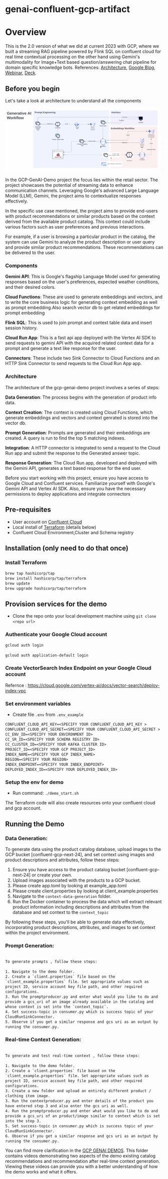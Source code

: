 # genai-confluent-gcp-artifact
# Overview

This is the 2.0 version of what we did at current 2023 with GCP, where we built a streaming RAG pipeline powered by Flink SQL on confluent cloud for real time contextual processing on the other hand using Gemini's multimodality for Image+Text based question/answering chat pipeline for domain specific knowledge bots. References: [Architecture](https://lucid.app/lucidchart/ce1acdc5-08d1-4f26-88fb-f75c435331bc/edit?referringApp=google+drive&beaconFlowId=728bd107b5478196&invitationId=inv_ec0df969-af71-42e8-8b97-7040187b9dd9&page=hIEhqJj~tzIJ#), [Google Blog](https://cloud.google.com/blog/topics/partners/confluent-brings-real-time-capabilities-to-google-cloud-gen-ai), [Webinar](https://event.on24.com/wcc/r/4513309/FECC83DA71BA6716B67A5CF262D9C6B0), [Deck](https://docs.google.com/presentation/d/1enlFaFB9ft4893Y07pW2fi5cw1LvJyctG9l8w3Y0qKI/edit#slide=id.g23d1fe316c8_0_3960).

## Before you begin
Let's take a look at architecture to understand all the components

![image](docs/arc.png)

In the GCP-GenAI-Demo project the focus lies within the retail sector. The project showcases the potential of streaming data to enhance communication channels. Leveraging Google's advanced Large Language Model (LLM), Gemini, the project aims to contextualize responses effectively.

In the specific use case mentioned, the project aims to provide end-users with product recommendations or similar products based on the context derived from the available product catalog. This context could include various factors such as user preferences and previous interactions.

For example, if a user is browsing a particular product in the catalog, the system can use Gemini to analyze the product description or user query and provide similar product recommendations. These recommendations can be delivered to the user.


### Components
**Gemini API**: This is Google's flagship Language Model used for generating responses based on the user's preferences, expected weather conditions, and their desired colors.

**Cloud Functions**: These are used to generate embeddings and vectors, and to write the core business logic for generating context embedding as well as prompt embedding.Also search vector db to get related embeddings for prompt embedding

**Flink SQL**: This is used to join prompt and context table data and insert session history.

**Cloud Run App**: This is a fast api app deployed with the Vertex AI SDK to send requests to gemini API with the acquired related context data for a prompt and generate a text like response for the user.

**Connectors**: These include two Sink Connector to Cloud Functions and an HTTP Sink Connector to send requests to the Cloud Run App app.


### Architecture
The architecture of the gcp-genai-demo project involves a series of steps:

**Data Generation**: The process begins with the generation of product info data.

**Context Creation**: The context is created using Cloud Functions, which generate embeddings and vectors and context genrated is stored into the vector db.

**Prompt Generation**: Prompts are generated and their embeddings are created. A query is run to find the top 5 matching indexes.

**Integration**: A HTTP connector is integrated to send a request to the Cloud Run app and submit the response to the Generated answer topic.

**Response Generation**: The Cloud Run app, developed and deployed with the Gemini API, generates a text based response for the end user.

Before you start working with this project, ensure you have access to Google Cloud and Confluent services. Familiarize yourself with Google's Gemini API and Vertex AI SDK. Also, ensure you have the necessary permissions to deploy applications and integrate connectors


## Pre-requisites
- User account on [Confluent Cloud](https://www.confluent.io/confluent-cloud/tryfree)
- Local install of [Terraform](https://www.terraform.io) (details below)
- Confluent Cloud Environment,Cluster and Schema registry

## Installation (only need to do that once)

### Install Terraform
```
brew tap hashicorp/tap
brew install hashicorp/tap/terraform
brew update
brew upgrade hashicorp/tap/terraform
```

## Provision services for the demo

- Clone the repo onto your local development machine using `git clone <repo url>`

### Authenticate your Google Cloud account
```
gcloud auth login

gcloud auth application-default login  

```

### Create VectorSearch Index Endpoint on your Google Cloud account
Refernce : https://cloud.google.com/vertex-ai/docs/vector-search/deploy-index-vpc


### Set environment variables
- Create file `.env` from `.env_example`
```
CONFLUENT_CLOUD_API_KEY=<SPECIFY YOUR CONFLUENT_CLOUD_API_KEY >
CONFLUENT_CLOUD_API_SECRET=<SPECIFY YOUR CONFLUENT_CLOUD_API_SECRET >
CC_ENV_ID=<SPECIFY YOUR ENVIRONMENT ID>
CC_SR_ID=<SPECIFY YOUR SCHEMA REGISTRY ID>
CC_CLUSTER_ID=<SPECIFY YOUR KAFKA CLUSTER ID>
PROJECT_ID=<SPECIFY YOUR GCP PROJECT_ID>
INDEX_NAME=<SPECIFY YOUR GCP INDEX_NAME>
REGION=<SPECIFY YOUR REGION>
INDEX_ENDPOINT=<SPECIFY YOUR INDEX_ENDPOINT>
DEPLOYED_INDEX_ID=<SPECIFY YOUR DEPLOYED_INDEX_ID>
```

### Setup the env for demo 
- Run command: `./demo_start.sh`

The Terraform code will also create resources onto your confluent cloud and gcp account.


## Running the Demo

### Data Generation:


To generate data using the product catalog database, upload images to the GCP bucket [confluent-gcp-next-24], and set context using images and product descriptions and attributes, follow these steps:

1. Ensure you have access to the product catalog bucket [confluent-gcp-next-24] or create your own.
2. Upload images associated with the products to a GCP bucket.
3. Please create app.toml by looking at example_app.toml
4. Please create client.properties by looking at client_example.properties
5. Navigate to the `context-data-generation` folder.
6. Run the Docker container to process the data which will extract relevant product information including descriptions and attributes from the database and set context to the `context_topic`


By following these steps, you'll be able to generate data effectively, incorporating product descriptions, attributes, and images to set context within the project environment.




### Prompt Generation:
```

To generate prompts , follow these steps:

1. Navigate to the demo folder.
2. Create a `client.properties` file based on the `client_example.properties` file. Set appropriate values such as project ID, service account key file path, and other required configurations.
3. Run the promptproducer.py and enter what would you like to do and provide a gcs_uri of an image already available in the catalog and whose context is set into the `context_topic`.
4. Set success-topic in consumer.py which is success topic of your CloudRunSinkConnector.
5. Observe if you get a similar response and gcs uri as an output by running the consumer.py.

```

### Real-time Context Generation:
```

To generate and test real-time context , follow these steps:

1. Navigate to the demo folder.
2. Create a `client.properties` file based on the `client_example.properties` file. Set appropriate values such as project ID, service account key file path, and other required configurations.
3. Create a new folder and upload an entirely different product / clothing item image. 
3. Run the contextproducer.py and enter details of the product you have entered step 3 and also enter the gcs uri as well.
4. Run the promptproducer.py and enter what would you like to do and provide a gcs_uri of an product/image similar to context which is set into the step 3.
5. Set success-topic in consumer.py which is success topic of your CloudRunSinkConnector.
6. Observe if you get a similar response and gcs uri as an output by running the consumer.py.

```


You can find more clarification in the [GCP GENAI DEMOS](https://drive.google.com/drive/folders/14rtObgvO0tyXwpdA3-RFzeRfLQ3vvdVn?usp=drive_link). This folder contains videos demonstrating two aspects of the demo existing catalog recommendations and recommendation after real-time context generation. Viewing these videos can provide you with a better understanding of how the demo works and what it offers.
